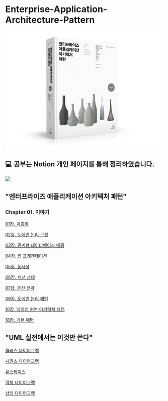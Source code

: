 # Enterprise-Application-Architecture-Pattern

<div style="display: flex;">
    <img src="./img.png" alt="Image 1" style="margin-right: 10px;">
</div>

## 💻 공부는 Notion 개인 페이지를 통해 정리하였습니다.

<a href="https://moondongmin.notion.site/Enterprise-Application-Architecture-Pattern-86feda61499e44e295cda58683c60755?pvs=4">
<img src="https://img.shields.io/badge/Notion-black?style=flat&logo=Notion&logoColor=white"
height="40px"/></a>
<br>

## "엔터프라이즈 애플리케이션 아키텍처 패턴"
### Chapter 01. 이야기
[01장. 계층화](https://www.notion.so/01-01444e89e9a04e0597a5262fe7d7de47?pvs=21)

[02장. 도메인 논리 구성](https://www.notion.so/02-b32c5dae088b484d90b1eb2ffd8c0f4b?pvs=21)

[03장. 관계형 데이터베이스 매핑](https://www.notion.so/03-3d138a7cad9d4182bd1844342faa4c74?pvs=21)

[04장. 웹 프레젠테이션](https://moondongmin.notion.site/04-99db5782e7dc46979ea9217411e56b41?pvs=4)

[05장. 동시성](https://moondongmin.notion.site/05-31dd01c814c14b4a9a1b768ec8b39b29?pvs=4)

[06장. 세션 상태](https://moondongmin.notion.site/06-fd5f8310f4f44f2fb98f173f024be571?pvs=4)

[07장. 분산 전략](https://moondongmin.notion.site/07-89a16fd1a3e449c9939125a97e66f228?pvs=4)

[09장. 도메인 논리 패턴](https://moondongmin.notion.site/09-a1ac2c71390e426281b5c0aefa2851d7?pvs=4)

[10장. 데이터 원본 아키텍처 패턴](https://moondongmin.notion.site/10-103357c44e5680cebd1edf36634c3790?pvs=4)

[18장. 기본 패턴](https://moondongmin.notion.site/18-d515be9cb2934f06a1ca7a9b625892e5?pvs=4)

## "UML 실전에서는 이것만 쓴다"
[클래스 다이어그램](https://moondongmin.notion.site/3-49871219a6524bd3aea9cf8162e5b6d1?pvs=4)

[시퀀스 다이어그램](https://moondongmin.notion.site/4-6c0468dcce034d44a5dd1003867b83aa?pvs=4)

[유스케이스](https://moondongmin.notion.site/5-bc07da4458ab4b7e876a4741a3ca8e5a?pvs=4)

[객체 다이어그램](https://moondongmin.notion.site/9-90e09ecfc2c242ccae1fc1aa0bcbc0a4?pvs=4)

[상태 다이어그램](https://moondongmin.notion.site/10-e514c0fef0444a93bdcc6457122a6405?pvs=4)



